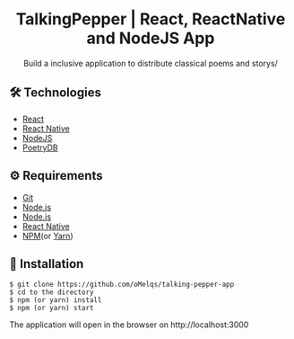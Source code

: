 # <div align="center"> TalkingPepper | React, ReactNative and NodeJS App </div>

<p align="center">Build a inclusive application to distribute classical poems and storys/</p>

## 🛠️ Technologies

<ul>
  <li><a href="https://reactjs.org/">React</a></li>
  <li><a href="https://reactnative.dev/">React Native</a></li>
  <li><a href="https://nodejs.org/en/">NodeJS</a></li>
  <li><a href="https://poetrydb.org/index.html">PoetryDB</a></li>
</ul>

## ⚙️ Requirements

<ul>
  <li><a href="https://git-scm.com/">Git</a></li>
  <li><a href="https://nodejs.org/en/">Node.js</a></li>
  <li><a href="https://developer.android.com/studio">Node.js</a></li>
  <li><a href="https://reactnative.dev/">React Native</a></li>
  <li><a href="https://www.npmjs.com/">NPM</a>(or <a href="https://yarnpkg.com/">Yarn</a>)</li>
</ul>

## 🚀 Installation

```
$ git clone https://github.com/oMelqs/talking-pepper-app
$ cd to the directory
$ npm (or yarn) install
$ npm (or yarn) start
```

The application will open in the browser on http://localhost:3000
